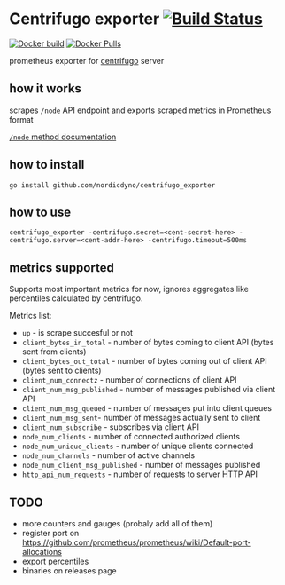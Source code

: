 # Centrifugo exporter [![Build Status](https://travis-ci.org/nordicdyno/centrifugo_exporter.svg)][travis]

[![Docker build](https://img.shields.io/docker/build/nordicdyno/centrifugo_exporter.svg)][hub]
[![Docker Pulls](https://img.shields.io/docker/pulls/nordicdyno/centrifugo_exporter.svg)][hub]

prometheus exporter for [centrifugo](https://github.com/centrifugal/centrifugo) server

## how it works

scrapes `/node` API endpoint and exports scraped metrics in Prometheus format

[`/node` method documentation](https://fzambia.gitbooks.io/centrifugal/content/server/api.html#node-centrifugo--140)

## how to install

    go install github.com/nordicdyno/centrifugo_exporter

## how to use

    centrifugo_exporter -centrifugo.secret=<cent-secret-here> -centrifugo.server=<cent-addr-here> -centrifugo.timeout=500ms

## metrics supported

Supports most important metrics for now, ignores aggregates like percentiles calculated by centrifugo.

Metrics list:

* `up` - is scrape succesful or not
* `client_bytes_in_total` - number of bytes coming to client API (bytes sent from clients)
* `client_bytes_out_total` - number of bytes coming out of client API (bytes sent to clients)
* `client_num_connectz` - number of connections of client API
* `client_num_msg_published` - number of messages published via client API
* `client_num_msg_queued` - number of messages put into client queues
* `client_num_msg_sent`- number of messages actually sent to client
* `client_num_subscribe` - subscribes via client API
* `node_num_clients` - number of connected authorized clients
* `node_num_unique_clients` - number of unique clients connected
* `node_num_channels` - number of active channels
* `node_num_client_msg_published` - number of messages published
* `http_api_num_requests` - number of requests to server HTTP API

## TODO

* more counters and gauges (probaly add all of them)
* register port on https://github.com/prometheus/prometheus/wiki/Default-port-allocations
* export percentiles
* binaries on releases page

[travis]: https://travis-ci.org/nordicdyno/centrifugo_exporter
[hub]: https://hub.docker.com/r/nordicdyno/centrifugo_exporter/
